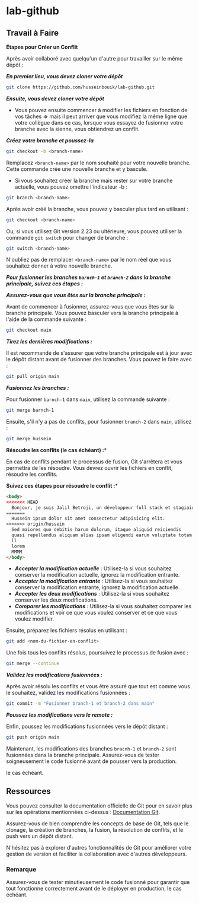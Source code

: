 
# lab-github

## Travail à Faire

**Étapes pour Créer un Conflit**

Après avoir collaboré avec quelqu'un d'autre pour travailler sur le même dépôt :

***En premier lieu, vous devez cloner votre dépôt***

```bash
git clone https://github.com/husseinbouik/lab-github.git
```

***Ensuite, vous devez cloner votre dépôt***

- Vous pouvez ensuite commencer à modifier les fichiers en fonction de vos tâches
  **=>** mais il peut arriver que vous modifiez la même ligne que votre collègue
  dans ce cas, lorsque vous essayez de fusionner votre branche avec la sienne, vous obtiendrez un conflit.

***Créez votre branche et poussez-la***

```bash
git checkout -b <branch-name>
```

Remplacez `<branch-name>` par le nom souhaité pour votre nouvelle branche. Cette commande crée une nouvelle branche et y bascule.
- Si vous souhaitez créer la branche mais rester sur votre branche actuelle, vous pouvez omettre l'indicateur -b :

```bash
git branch <branch-name>
```

Après avoir créé la branche, vous pouvez y basculer plus tard en utilisant :

```bash
git checkout <branch-name>
```

Ou, si vous utilisez Git version 2.23 ou ultérieure, vous pouvez utiliser la commande `git switch` pour changer de branche :

```bash
git switch <branch-name>
```

N'oubliez pas de remplacer `<branch-name>` par le nom réel que vous souhaitez donner à votre nouvelle branche.

***Pour fusionner les branches `barnch-1` et `branch-2` dans la branche principale, suivez ces étapes :***

***Assurez-vous que vous êtes sur la branche principale :***

Avant de commencer à fusionner, assurez-vous que vous êtes sur la branche principale. Vous pouvez basculer vers la branche principale à l'aide de la commande suivante :

```bash
git checkout main
```

***Tirez les dernières modifications :***

Il est recommandé de s'assurer que votre branche principale est à jour avec le dépôt distant avant de fusionner des branches. Vous pouvez le faire avec :

```bash
git pull origin main
```

***Fusionnez les branches :***

Pour fusionner `barnch-1` dans `main`, utilisez la commande suivante :

```bash
git merge barnch-1
```

Ensuite, s'il n'y a pas de conflits, pour fusionner `branch-2` dans `main`, utilisez :

```bash
git merge hussein
```

**Résoudre les conflits (le cas échéant) :***

En cas de conflits pendant le processus de fusion, Git s'arrêtera et vous permettra de les résoudre. Vous devrez ouvrir les fichiers en conflit, résoudre les conflits.

**Suivez ces étapes pour résoudre le conflit :***

```html
<body>
<<<<<<< HEAD
  Bonjour, je suis Jalil Betroji, un développeur full stack et stagiaire chez SoliCode.
=======
  Hussein ipsum dolor sit amet consectetur adipisicing elit.
>>>>>>> origin/hussein
  Sed maiores quo debitis harum dolorum, itaque aliquid reiciendis
  quasi repellendus aliquam alias ipsam eligendi earum voluptate totam! Quos deleniti pariatur nemo?
  ll
  lorem
  MMMM
</body>
```

- ***Accepter la modification actuelle*** : Utilisez-la si vous souhaitez conserver la modification actuelle, ignorez la modification entrante.
- ***Accepter la modification entrante*** : Utilisez-la si vous souhaitez conserver la modification entrante, ignorez la modification actuelle.
- ***Accepter les deux modifications*** : Utilisez-la si vous souhaitez conserver les deux modifications.
- ***Comparer les modifications*** : Utilisez-la si vous souhaitez comparer les modifications et voir ce que vous voulez conserver et ce que vous voulez modifier.

Ensuite, préparez les fichiers résolus en utilisant :

```bash
git add <nom-du-fichier-en-conflit>
```

Une fois tous les conflits résolus, poursuivez le processus de fusion avec :

```bash
git merge --continue
```

***Validez les modifications fusionnées :***

Après avoir résolu les conflits et vous être assuré que tout est comme vous le souhaitez, validez les modifications fusionnées :

```bash
git commit -m "Fusionner branch-1 et branch-2 dans main"
```

***Poussez les modifications vers le remote :***

Enfin, poussez les modifications fusionnées vers le dépôt distant :

```bash
git push origin main
```

Maintenant, les modifications des branches `bracnh-1` et `branch-2` sont fusionnées dans la branche principale. Assurez-vous de tester soigneusement le code fusionné avant de pousser vers la production.

le cas échéant.

## Ressources

Vous pouvez consulter la documentation officielle de Git pour en savoir plus sur les opérations mentionnées ci-dessus : [Documentation Git](https://git-scm.com/doc).

Assurez-vous de bien comprendre les concepts de base de Git, tels que le clonage, la création de branches, la fusion, la résolution de conflits, et le push vers un dépôt distant.

N'hésitez pas à explorer d'autres fonctionnalités de Git pour améliorer votre gestion de version et faciliter la collaboration avec d'autres développeurs.


### Remarque

Assurez-vous de tester minutieusement le code fusionné pour garantir que tout fonctionne correctement avant de le déployer en production, le cas échéant.

```
